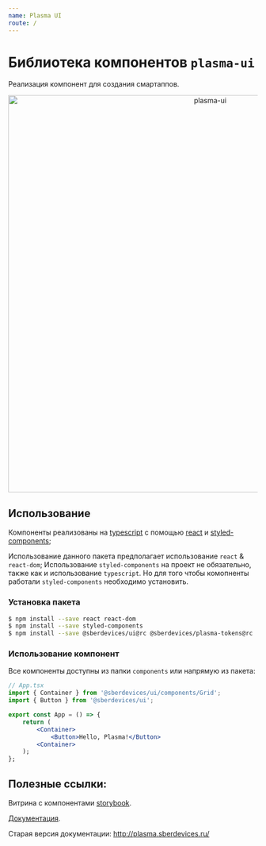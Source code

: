 ```yaml
---
name: Plasma UI
route: /
---
```


# Библиотека компонентов `plasma-ui`

Реализация компонент для создания смартаппов.

<p align="center">
  <img width="800" src="https://user-images.githubusercontent.com/1813468/98609687-ea20fc80-22fe-11eb-8d84-cd26385f01ed.png" alt="plasma-ui" />
</p>

## Использование

Компоненты реализованы на [typescript](https://www.typescriptlang.org/) с помощью [react](https://reactjs.org/) и [styled-components](https://styled-components.com/);

Использование данного пакета предполагает использование `react` & `react-dom`;
Использование `styled-components` на проект не обязательно, также как и использование `typescript`.
Но для того чтобы комопненты работали `styled-components` необходимо установить.

### Установка пакета

```bash
$ npm install --save react react-dom
$ npm install --save styled-components
$ npm install --save @sberdevices/ui@rc @sberdevices/plasma-tokens@rc
```

### Использование компонент

Все компоненты доступны из папки `components` или напрямую из пакета:

```jsx
// App.tsx
import { Container } from '@sberdevices/ui/components/Grid';
import { Button } from '@sberdevices/ui';

export const App = () => {
    return (
        <Container>
            <Button>Hello, Plasma!</Button>
        <Container>
    );
};
```

## Полезные ссылки:

Витрина с компонентами [storybook](https://rc--5f96ec813d800900227e3b93.chromatic.com).

[Документация](https://rc--5f96ec813d800900227e3b93.chromatic.com/?path=/docs/).

Старая версия документации: http://plasma.sberdevices.ru/
